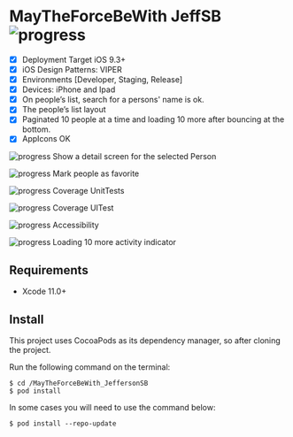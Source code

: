 # MayTheForceBeWith JeffSB ![progress](https://progress-bar.dev/58/?title=completed "progress") 

  * [x] Deployment Target iOS 9.3+
  * [x] iOS Design Patterns: VIPER
  * [x] Environments [Developer, Staging, Release]
  * [x] Devices: iPhone and Ipad
  * [x] On people’s list, search for a persons' name is ok.
  * [x] The people’s list layout
  * [x] Paginated 10 people at a time and loading 10 more after bouncing at the bottom.
  * [x] AppIcons OK
  
  ![progress](https://progress-bar.dev/0 "progress") Show a detail screen for the selected Person
  
  ![progress](https://progress-bar.dev/0 "progress") Mark people as favorite
  
  ![progress](https://progress-bar.dev/37 "progress") Coverage UnitTests
  
  ![progress](https://progress-bar.dev/58 "progress") Coverage UITest
  
  ![progress](https://progress-bar.dev/0 "progress") Accessibility
  
  ![progress](https://progress-bar.dev/0 "progress") Loading 10 more activity indicator
  
## Requirements
- Xcode 11.0+

## Install
This project uses CocoaPods as its dependency manager, so after cloning the project.

Run the following command on the terminal:
```
$ cd /MayTheForceBeWith_JeffersonSB
$ pod install
```

In some cases you will need to use the command below:
```
$ pod install --repo-update
```
